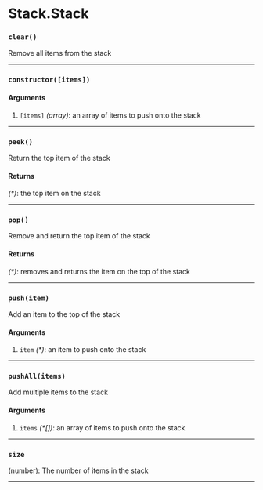 # Stack.Stack

<!-- div class="doc-container" -->

<!-- div -->


<!-- div -->

<h3 id="clear"><code>clear()</code></h3>

Remove all items from the stack

---

<!-- /div -->

<!-- /div -->

<!-- div -->


<!-- div -->

<h3 id="constructoritems"><code>constructor([items])</code></h3>



#### Arguments
1. `[items]` *(array)*: an array of items to push onto the stack

---

<!-- /div -->

<!-- /div -->

<!-- div -->


<!-- div -->

<h3 id="peek"><code>peek()</code></h3>

Return the top item of the stack

#### Returns
*(&#42;)*: the top item on the stack

---

<!-- /div -->

<!-- /div -->

<!-- div -->


<!-- div -->

<h3 id="pop"><code>pop()</code></h3>

Remove and return the top item of the stack

#### Returns
*(&#42;)*: removes and returns the item on the top of the stack

---

<!-- /div -->

<!-- /div -->

<!-- div -->


<!-- div -->

<h3 id="pushitem"><code>push(item)</code></h3>

Add an item to the top of the stack

#### Arguments
1. `item` *(&#42;)*: an item to push onto the stack

---

<!-- /div -->

<!-- /div -->

<!-- div -->


<!-- div -->

<h3 id="pushallitems"><code>pushAll(items)</code></h3>

Add multiple items to the stack

#### Arguments
1. `items` *(&#42;&#91;&#93;)*: an array of items to push onto the stack

---

<!-- /div -->

<!-- /div -->

<!-- div -->


<!-- div -->

<h3 id="size"><code>size</code></h3>

(number): The number of items in the stack

---

<!-- /div -->

<!-- /div -->

<!-- /div -->

